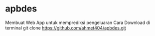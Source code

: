 # apbdes
Membuat Web App untuk memprediksi pengeluaran
Cara Download di terminal
git clone https://github.com/ahmet404/apbdes.git
